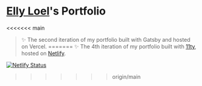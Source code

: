 # [Elly Loel](https://ellyloel.com/)'s Portfolio

<<<<<<< main
> ✨ The second iteration of my portfolio built with Gatsby and hosted on Vercel.
=======
> ✨ The 4th iteration of my portfolio built with [11ty](https://11ty.dev/), hosted on [Netlify](https://netlify.com/).

[![Netlify Status](https://api.netlify.com/api/v1/badges/eccc72d8-90f4-4394-80d5-418c154be431/deploy-status)](https://app.netlify.com/sites/e11y/deploys)
>>>>>>> origin/main
